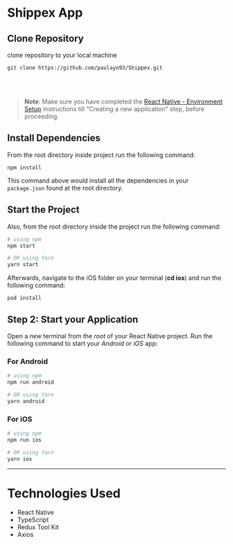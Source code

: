 # Shippex App


## Clone Repository

clone repository to your local machine

`git clone https://github.com/paulayo93/Shippex.git`

<br><br>
>**Note**: Make sure you have completed the [React Native - Environment Setup](https://reactnative.dev/docs/environment-setup) instructions till "Creating a new application" step, before proceeding.

## Install Dependencies
 From the root directory inside project run the following command:
 ```
npm install

```

This command above would install all the dependencies in your `package.json` found at the root directory.


## Start the Project
Also, from the root directory inside the project run the following command:

```bash
# using npm
npm start

# OR using Yarn
yarn start
```

Afterwards, navigate to the iOS folder on your terminal (**cd ios**) and run the following command:

```
pod install
```
## Step 2: Start your Application

Open a _new_ terminal from the _root_ of your React Native project. Run the following command to start your _Android_ or _iOS_ app:

### For Android

```bash
# using npm
npm run android

# OR using Yarn
yarn android
```

### For iOS

```bash
# using npm
npm run ios

# OR using Yarn
yarn ios
```

----------------------------------------------------------------


# Technologies Used

  - React Native
  - TypeScript
  - Redux Tool Kit
  - Axios
